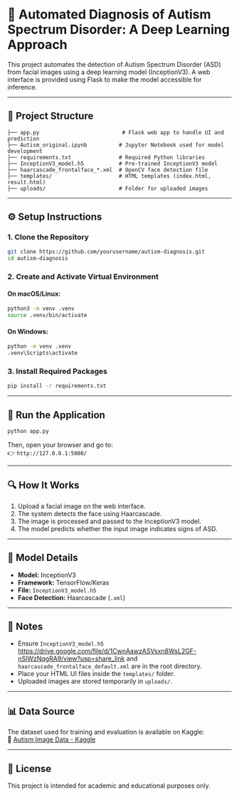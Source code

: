
# 🧠 Automated Diagnosis of Autism Spectrum Disorder: A Deep Learning Approach

This project automates the detection of Autism Spectrum Disorder (ASD) from facial images using a deep learning model (InceptionV3). A web interface is provided using Flask to make the model accessible for inference.

---

## 📁 Project Structure

```
├── app.py                          # Flask web app to handle UI and prediction
├── Autism_original.ipynb          # Jupyter Notebook used for model development
├── requirements.txt               # Required Python libraries
├── InceptionV3_model.h5           # Pre-trained InceptionV3 model
├── haarcascade_frontalface_*.xml  # OpenCV face detection file
├── templates/                     # HTML templates (index.html, result.html)
├── uploads/                       # Folder for uploaded images
```

---

## ⚙️ Setup Instructions

### 1. Clone the Repository

```bash
git clone https://github.com/yourusername/autism-diagnosis.git
cd autism-diagnosis
```

### 2. Create and Activate Virtual Environment

#### On macOS/Linux:
```bash
python3 -m venv .venv
source .venv/bin/activate
```

#### On Windows:
```bash
python -m venv .venv
.venv\Scripts\activate
```

### 3. Install Required Packages

```bash
pip install -r requirements.txt
```

---

## 🚀 Run the Application

```bash
python app.py
```

Then, open your browser and go to:  
👉 `http://127.0.0.1:5000/`

---

## 🔍 How It Works

1. Upload a facial image on the web interface.
2. The system detects the face using Haarcascade.
3. The image is processed and passed to the InceptionV3 model.
4. The model predicts whether the input image indicates signs of ASD.

---

## 🧠 Model Details

- **Model:** InceptionV3
- **Framework:** TensorFlow/Keras
- **File:** `InceptionV3_model.h5`
- **Face Detection:** Haarcascade (`.xml`)

---

## 📌 Notes

- Ensure `InceptionV3_model.h5`  https://drive.google.com/file/d/1CwnAawzASVsxn8WsL2GF-nSlWzNqgRA9/view?usp=share_link and `haarcascade_frontalface_default.xml` are in the root directory.
- Place your HTML UI files inside the `templates/` folder.
- Uploaded images are stored temporarily in `uploads/`.

---

## 📊 Data Source

The dataset used for training and evaluation is available on Kaggle:  
🔗 [Autism Image Data - Kaggle](https://www.kaggle.com/datasets/cihan063/autism-image-data)

---

## 📃 License

This project is intended for academic and educational purposes only.
